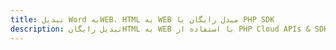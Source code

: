 ---title: تبدیل Word بهWEB، HTML به WEB مبدل رایگان یا PHP SDKdescription: تبدیل رایگانHTML به WEB با استفاده از PHP Cloud APIs & SDK. همچنین اسناد Microsoft Word و OpenOffice را در Cloud ایجاد، ویرایش و رندر کنید.---